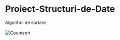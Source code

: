 # Proiect-Structuri-de-Date
Algoritmi de sortare <br/>
<br/>
![Countsort](https://user-images.githubusercontent.com/105515716/226142841-996aca6a-3b42-4e28-9764-e736db995a60.png)
